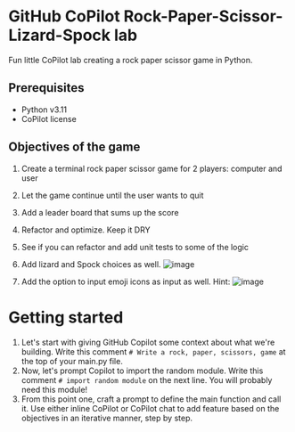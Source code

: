# GitHub CoPilot Rock-Paper-Scissor-Lizard-Spock lab
Fun little CoPilot lab creating a rock paper scissor game in Python. 

## Prerequisites
- Python v3.11
- CoPilot license

## Objectives of the game
1. Create a terminal rock paper scissor game for 2 players: computer and user
2. Let the game continue until the user wants to quit
3. Add a leader board that sums up the score
4. Refactor and optimize. Keep it DRY
5. See if you can refactor and add unit tests to some of the logic
6. Add lizard and Spock choices as well. ![image](https://github.com/jnus/ghcp-lab-rpcls/assets/2075403/b1aeb6a8-c740-496d-a864-10acde012b56)

7. Add the option to input emoji icons as input as well. Hint: ![image](https://github.com/jnus/ghcp-lab-rpcls/assets/2075403/e78e7530-a1e1-4636-8f13-2e96670c120f)

# Getting started
1. Let's start with giving GitHub Copilot some context about what we're building. Write this comment `# Write a rock, paper, scissors, game` at the top of your main.py file.
2. Now, let's prompt Copilot to import the random module. Write this comment `# import random module` on the next line. You will probably need this module!
3. From this point one, craft a prompt to define the main function and call it. Use either inline CoPilot or CoPilot chat to add feature based on the objectives in an iterative manner, step by step. 

